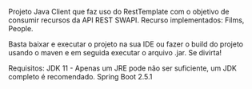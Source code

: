 Projeto Java Client que faz uso do RestTemplate com o objetivo de consumir recursos da API REST SWAPI.
Recurso implementados:
Films, People.

Basta baixar e executar o projeto na sua IDE ou fazer o build do projeto usando o maven e em seguida executar o arquivo .jar.
Se divirta!

Requisitos:
JDK 11 - Apenas um JRE pode não ser suficiente, um JDK completo é recomendado.
Spring Boot 2.5.1
